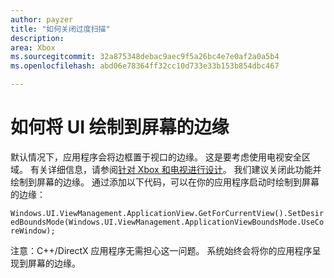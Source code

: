 ```yaml
---
author: payzer
title: "如何关闭过度扫描"
description: 
area: Xbox
ms.sourcegitcommit: 32a875348debac9aec9f5a26bc4e7e0af2a0a5b4
ms.openlocfilehash: abd06e78364ff32cc10d733e33b153b854dbc467

---
```


# 如何将 UI 绘制到屏幕的边缘   
默认情况下，应用程序会将边框置于视口的边缘。 这是要考虑使用电视安全区域。 有关详细信息，请参阅[针对 Xbox 和电视进行设计](http://go.microsoft.com/fwlink/?LinkID=760736#tv-safe-area)。  我们建议关闭此功能并绘制到屏幕的边缘。 通过添加以下代码，可以在你的应用程序启动时绘制到屏幕的边缘：
   
`Windows.UI.ViewManagement.ApplicationView.GetForCurrentView().SetDesiredBoundsMode(Windows.UI.ViewManagement.ApplicationViewBoundsMode.UseCoreWindow);`
   
注意：C++/DirectX 应用程序无需担心这一问题。 系统始终会将你的应用程序呈现到屏幕的边缘。



<!--HONumber=Jun16_HO5-->


